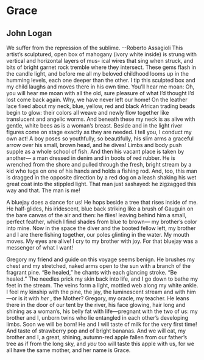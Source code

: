 # Grace
## John Logan
We suffer from the repression of the sublime.
--Roberto Assagioli
This artist’s sculptured, open box of mahogany
(ivory white inside) is strung
with vertical and horizontal layers of mus-
ical wires that sing when struck, and bits of bright garnet
rock tremble where they intersect.
These gems flash in the candle light,
and before me all my beloved childhood looms up
in the humming levels, each one deeper than the other.
I tip this sculpted box and my child laughs and moves there
in his own time. You’ll hear me moan:
Oh, you will hear me moan with all the old, sure pleasure
of what I’d thought I’d lost come back again.
Why, we have never left our home!
On the leather lace fixed about my neck, blue, yellow,
red and black African trading beads begin to glow:
their colors all weave and newly flow
together like translucent and angelic worms.
And beneath these my neck is as alive with gentle,
white bees as is a woman’s breast.
Beside and in the light river
figures come on stage exactly
as they are needed. I tell you, I conduct my own
act! A boy poses so youthfully,
so beautifully, his slim arms a graceful arrow
over his small, brown head, and he dives!
Limbs and body push supple as a whole school of fish.
And then his vacant place is taken by another—
a man dressed in denim and in boots of red rubber.
He is wrenched from the shore and pulled
through the fresh, bright stream by a kid
who tugs on one of his hands and holds a fishing rod.
And, too, this man is dragged in the opposite direction
by a red dog on a leash shaking his wet
great coat into the stippled light.
That man just sashayed: he zigzagged
this way and that. The man is me!

A bluejay does a dance for us!
He hops beside a tree that rises inside of me.
He half-glides, his iridescent,
blue back striking like a brush
of Gauguin on the bare canvas of the air and then:
he flies! leaving behind him a small, perfect feather,
which I find shades from blue to brown—
my brother’s color into mine.
Now in the space the diver and the booted fellow
left, my brother and I are there
fishing together, our poles glinting in the water.
My mouth moves. My eyes are alive!
I cry to my brother with joy.
For that bluejay was a messenger of what I want!

Gregory my friend and guide on this voyage seems benign.
He brushes my chest and my stretched,
naked arms open to the sun
with a branch of the fragrant pine.
“Be healed,” he chants with each glancing
stroke. “Be healed.” The needles prick my skin back into life,
and I go down to bathe my feet in the stream. The veins
form a light, mottled web along my white ankle.
I feel my kinship with the pine,
the jay, the luminescent stream
and with him—or is it with _her_ ,
the Mother? Gregory, my oracle, my teacher.
He leans there in the door of our tent by the river,
his face glowing, hair long and shining as a woman’s,
his belly fat with life—pregnant with the two of us:
my brother and I, unborn twins who lie entangled
in each other’s developing
limbs. Soon we will be born! He and I will taste of milk
for the very first time! And taste of strawberry pop
and of bright bananas. And we will eat, my brother
and I, a great, shining, autumn-red apple fallen
from our father’s tree as if from the long sky, and _you_
too will taste this apple with us,
for we all have the same mother, and her name is Grace.